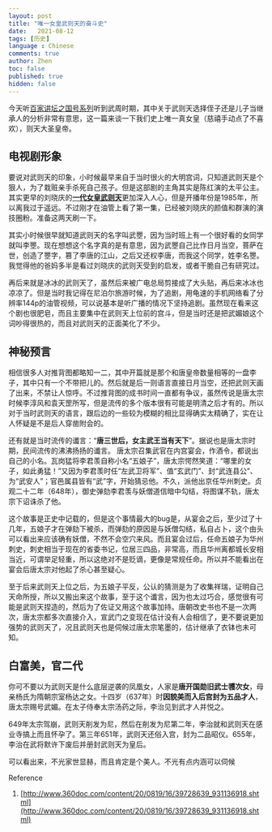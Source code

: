```yaml
---
layout: post
title: "唯一女皇武则天的奋斗史"
date:   2021-08-12
tags: [历史]
language : Chinese
comments: true
author: Zhen
toc: false
published: true
hidden: false
---
```

今天听[百家讲坛之国号系列](https://youtu.be/X079R_yyd1A)听到武周时期，其中关于武则天选择侄子还是儿子当继承人的分析非常有意思，这一篇来谈一下我们史上唯一真女皇（慈禧手动点了不喜欢），则天大圣皇帝。

## 电视剧形象
要说对武则天的印象，小时候最早来自于当时很火的大明宫词，只知道武则天是个狠人，为了栽赃亲手杀死自己孩子。但是这部剧的主角其实是陈红演的太平公主。其实更早的刘晓庆的[**一代女皇武则天**](https://youtu.be/BsBW8qHX4Vk)更加深入人心，但是开播年份是1985年，所以离我过于遥远。不过刚才在油管上看了第一集，已经被刘晓庆的颜值和群演的演技圈粉。准备这两天刷一下。

其实小时候很早就知道武则天的名字叫武瞾，因为当时班上有一个很好看的女同学就叫李瞾。现在想想这个名字真的是有意思，因为武瞾自己比作日月当空，菩萨在世，创造了瞾字，篡了李唐的江山，之后又还权李唐，而我这个同学，姓李名瞾。我觉得他的爸妈多半是看过刘晓庆的武则天受到的启发，或者干脆自己有研究过。

再后来就是冰冰的武则天了，虽然后来被广电总局剪接成了大头贴，再后来冰冰也凉凉了。但是当时我记得在尼泊尔旅游时候，为了追剧，用龟速的手机网络看了分辨率144p的油管视频，可以说基本是听广播的情况下坚持追剧。虽然现在看来这个剧也很肥皂，而且主要集中在武则天上位前的宫斗，但是当时还是把武媚娘这个词吵得很热的，而且对武则天的正面美化了不少。

## 神秘预言
相信很多人对推背图都略知一二，其中开篇就是那个和唐皇帝数量相等的一盘李子，其中只有一个不带把儿的。然后就是后一则语言直接日月当空，还把武则天画了出来，不禁让人惊呼。不过推背图的成书时间一直都有争议，虽然传说是唐太宗时候李淳风和袁天罡所写，但是流传的多个版本很有可能是明清之后才有的。所以对于当时武则天的语言，跟后边的一些较为模糊的相比显得确实太精确了，实在让人怀疑是不是后人穿凿附会的。

还有就是当时流传的谶言：“**唐三世后，女主武王当有天下**”。据说也是唐太宗时期，民间流传的沸沸扬扬的谶言。 唐太宗召集武官在内宫宴会，作酒令，都说出自己的小名。瓦岗猛将李君羡自称小名“五娘子”，唐太宗愕然笑道：“哪里的女子，如此勇猛！”又因为李君羡时任“左武卫将军”、值“玄武门”、封“武连县公”、为“武安人”；官邑属县皆有“武”字，开始猜忌他。不久，派他出京任华州刺史。贞观二十二年（648年），御史弹劾李君羡与妖僧道信暗中勾结，将图谋不轨，唐太宗下诏诛杀了他。

这个故事是正史中记载的，但是这个事情最大的bug是，从宴会之后，至少过了十几年，五娘子才在弹劾下被杀，而弹劾的原因是与妖僧勾结，私自占卜，这个由头可以看出来应该确有妖僧，不然不会空穴来风。而且宴会过后，任命五娘子为华州刺史，刺史相当于现在的省委书记，位居三四品，非常高，而且华州离都城长安相当近，可谓举足轻重，所以这绝对不是贬谪，更像是常规任命。所以并不能看出在宴会后唐太宗对他起了杀心甚至疑心。

至于后来武则天上位之后，为五娘子平反，公认的猜测是为了收集祥瑞，证明自己天命所授，所以又搬出来这个故事，至于这个谶言，因为也太过巧合，感觉很有可能是武则天捏造的，然后为了佐证又用这个故事加持。唐朝改史书也不是一次两次，唐太宗都多次直接介入，宣武门之变现在估计没有人会相信了，更不要说更加强势的武则天了，况且武则天也是伺候过唐太宗笔墨的，估计继承了衣钵也未可知。

## 白富美，官二代
你可不要以为武则天是什么底层逆袭的凤凰女，人家是**唐开国勋旧武士彟次女**，母亲杨氏为隋朝宗室杨达之女。十四岁（637年）时**因貌美而入后宫封为五品才人**，唐太宗赐号武媚。在太子侍奉太宗汤药之际，李治见到武才人并悦之。

649年太宗驾崩，武则天削发为尼，然后在削发为尼第二年，李治就和武则天在感业寺搞上而且怀孕了。第三年651年，武则天还俗入宫，封为二品昭仪。655年，李治在武将默许下废后并册封武则天为皇后。

可以看出来，不光家世显赫，而且肯定是个美人。不光有点内涵可以伺候


Reference
 1. [http://www.360doc.com/content/20/0819/16/39728639_931136918.shtml](http://www.360doc.com/content/20/0819/16/39728639_931136918.shtml)


<!--stackedit_data:
eyJoaXN0b3J5IjpbLTM4NDI4ODI3NiwtMTI1NzEwMjI1NywxND
U1MjQ0LC0xNjA5MjU5MzI1LDE0NTM5MDMwMiw3MjA2OTc4OCwt
MTE4NDY5NjIwNywtMjAwNTA1OTgyNywtMTIzMDY1MjE5MSwtMT
MxMTA1OTAwNiwtMzg2MDIzNDRdfQ==
-->